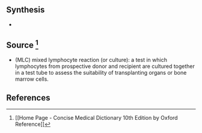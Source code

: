 ## Synthesis
- 
## Source [^1]
- (MLC) mixed lymphocyte reaction (or culture): a test in which lymphocytes from prospective donor and recipient are cultured together in a test tube to assess the suitability of transplanting organs or bone marrow cells.
## References

[^1]: [[Home Page - Concise Medical Dictionary 10th Edition by Oxford Reference]]
